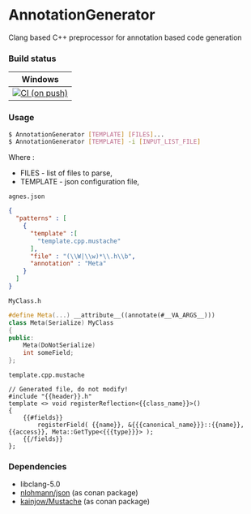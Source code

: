 # AnnotationGenerator

Clang based C++ preprocessor for annotation based code generation

### Build status

|Windows|
|:-------:|
|[![CI (on push)](https://github.com/BentouDev/AnnotationGenerator/actions/workflows/ci.yml/badge.svg)](https://github.com/BentouDev/AnnotationGenerator/actions/workflows/ci.yml)|

### Usage

```bash
$ AnnotationGenerator [TEMPLATE] [FILES]...
$ AnnotationGenerator [TEMPLATE] -i [INPUT_LIST_FILE]
```

Where :

- FILES - list of files to parse,
- TEMPLATE - json configuration file,

``agnes.json``
```json
{
  "patterns" : [
    {
      "template" :[
        "template.cpp.mustache"
      ],
      "file" : "(\\W|\\w)*\\.h\\b",
      "annotation" : "Meta"
    }
  ]
}
```

``MyClass.h``
```cpp
#define Meta(...) __attribute__((annotate(#__VA_ARGS__)))
class Meta(Serialize) MyClass
{
public:
    Meta(DoNotSerialize)
    int someField;
};
```

``template.cpp.mustache``
```django
// Generated file, do not modify!
#include "{{header}}.h"
template <> void registerReflection<{{class_name}}>()
{
    {{#fields}}
        registerField( {{name}}, &{{{canonical_name}}}::{{name}}, {{access}}, Meta::GetType<{{{type}}}> );
    {{/fields}}
};
```

### Dependencies

- libclang-5.0
- [nlohmann/json](https://github.com/nlohmann/json) (as conan package)
- [kainjow/Mustache](https://github.com/kainjow/Mustache) (as conan package)
